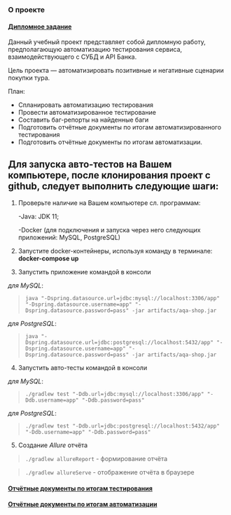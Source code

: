 ### О проекте

#### [Дипломное задание](https://github.com/netology-code/qa-diploma)

Данный учебный проект представляет собой дипломную работу, предполагающую автоматизацию тестирования сервиса,
взаимодействующего с СУБД и API Банка.

Цель проекта — автоматизировать позитивные и негативные сценарии покупки тура.

План:

- Спланировать автоматизацию тестирования
- Провести автоматизированное тестирование
- Составить баг-репорты на найденные баги
- Подготовить отчётные документы по итогам автоматизированного тестирования
- Подготовить отчётные документы по итогам автоматизации.

## Для запуска авто-тестов на Вашем компьютере, после клонирования проект с github, следует выполнить следующие шаги:

1. Проверьте наличие на Вашем компьютере сл. программам:
     
   -Java: JDK 11;

   -Docker (для подключения и запуска через него следующих приложений: MySQL, PostgreSQL)

2. Запустите docker-контейнеры, используя команду в терминале:
   **docker-compose up**

3. Запустить приложение командой в консоли

*для MySQL*:
> `java "-Dspring.datasource.url=jdbc:mysql://localhost:3306/app" "-Dspring.datasource.username=app" "-Dspring.datasource.password=pass" -jar artifacts/aqa-shop.jar`

*для PostgreSQL*:
> `java "-Dspring.datasource.url=jdbc:postgresql://localhost:5432/app" "-Dspring.datasource.username=app" "-Dspring.datasource.password=pass" -jar artifacts/aqa-shop.jar`

4. Запустить авто-тесты командой в консоли

*для MySQL*:
> `./gradlew test "-Ddb.url=jdbc:mysql://localhost:3306/app" "-Ddb.username=app" "-Ddb.password=pass"`

*для PostgreSQL*:
> `./gradlew test "-Ddb.url=jdbc:postgresql://localhost:5432/app" "-Ddb.username=app" "-Ddb.password=pass"`

5. Создание *Allure* отчёта
> `./gradlew allureReport` - формирование отчёта

> `./gradlew allureServe` - отображение отчёта в браузере

#### [Отчётные документы по итогам тестирования](https://github.com/Lukinsg/Diploma-project/blob/main/Documentation/Report.md)

#### [Отчётные документы по итогам автоматизации](https://github.com/Lukinsg/Diploma-project/blob/main/Documentation/Summary.md)
